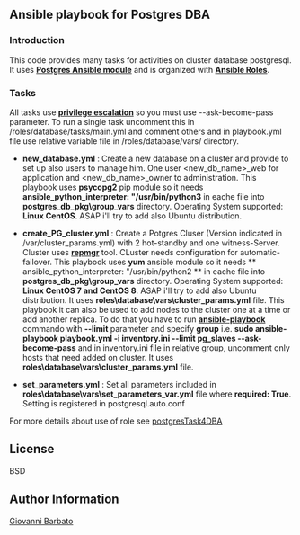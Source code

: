 ## Ansible playbook for Postgres DBA

### Introduction

This code provides many tasks for activities on cluster database postgresql. It uses [**Postgres Ansible module**](https://docs.ansible.com/ansible/2.8/modules/list_of_database_modules.html) and is organized with [**Ansible Roles**](https://docs.ansible.com/ansible/latest/user_guide/playbooks_reuse_roles.html).

### Tasks

All tasks use  [**privilege escalation**](https://docs.ansible.com/ansible/latest/user_guide/become.html) so you must use --ask-become-pass parameter. To run a single task uncomment this in /roles/database/tasks/main.yml and comment others and in  playbook.yml file use relative variable file in /roles/database/vars/ directory.

* **new_database.yml** : Create a new database on a cluster and provide to set up also users to manage him. One user <new_db_name>_web for application and <new_db_name>_owner to administration. This playbook uses **psycopg2** pip module so it needs **ansible_python_interpreter: "/usr/bin/python3** in eache file into **postgres_db_pkg\group_vars** directory. Operating System supported: **Linux CentOS**. ASAP i'll try to add also Ubuntu distribution.

* **create_PG_cluster.yml** : Create a Potgres Cluser (Version indicated in /var/cluster_params.yml) with 2 hot-standby and one witness-Server. Cluster uses [**repmgr**](https://repmgr.org/) tool. CLuster needs configuration for automatic-failover. This playbook uses **yum** ansible module so it needs ** ansible_python_interpreter: "/usr/bin/python2 ** in eache file into **postgres_db_pkg\group_vars** directory. Operating System supported: **Linux CentOS 7 and CentOS 8**. ASAP i'll try to add also Ubuntu distribution. It uses **roles\database\vars\cluster_params.yml** file. This playbook it can also be used to add nodes to the cluster one at a time or add another replica. To do that you have to run [**ansible-playbook**](https://docs.ansible.com/ansible/latest/cli/ansible-playbook.html) commando with **--limit** parameter and specify **group** i.e. **sudo ansible-playbook playbook.yml -i inventory.ini --limit pg_slaves --ask-become-pass** and in inventory.ini file in relative group, uncomment only hosts that need added on cluster. It uses **roles\database\vars\cluster_params.yml** file.

* **set_parameters.yml** : Set all parameters included in **roles\database\vars\set_parameters_var.yml** file where **required: True**. Setting is   registered in postgresql.auto.conf

For more details about use of role see [postgresTask4DBA](roles/README.md)

License
-------

BSD

Author Information
------------------

[Giovanni Barbato](https://github.com/GioBVVF)
